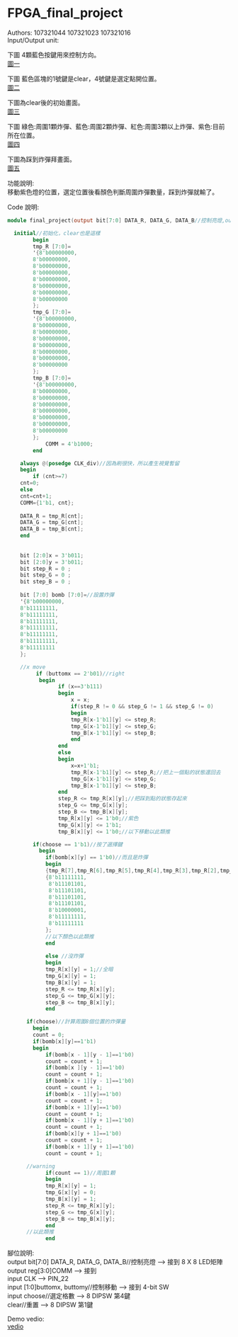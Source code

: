 # FPGA_final_project<br>
Authors: 107321044 107321023 107321016<br>
Input/Output unit:<br>

  下圖 4顆藍色按鍵用來控制方向。<br>
  [圖一](https://drive.google.com/open?id=17gxGK-Y17G4K27pkOLFT1SsXVOqlGc3f)<br>
  
  下圖 藍色區塊的1號鍵是clear，4號鍵是選定點開位置。<br>
  [圖二](https://drive.google.com/open?id=1VaKmRxqWCBTs_BJDVek5buJVyN1kdsiv)<br>
  
  下圖為clear後的初始畫面。<br>
  [圖三](https://drive.google.com/open?id=1MoLTFaIu4KKzLoKrtJqaFNRCEynEy3YJ)<br>
  
  下圖 綠色:周圍1顆炸彈、藍色:周圍2顆炸彈、紅色:周圍3顆以上炸彈、紫色:目前所在位置。<br>
  [圖四](https://drive.google.com/open?id=1-N9I9Jt2EX-kiQtpojByySrxQTAJ2U8Q)<br>
  
  下圖為踩到炸彈拜畫面。<br>
  [圖五](https://drive.google.com/open?id=1Lck5RzZnnmG67P3aYiEbWNggRDlYmHxn)<br>
  
  功能說明:<br>
  移動紫色燈的位置，選定位置後看顏色判斷周圍炸彈數量，踩到炸彈就輸了。<br>
  
  Code 說明:<br>
  ```verilog
  module final_project(output bit[7:0] DATA_R, DATA_G, DATA_B//控制亮燈,output reg[3:0]COMM,input CLK,input [1:0]buttomx, buttomy//控制移動,input choose//選定格數, clear//重置);
  ```
  
```verilog
  initial//初始化，clear也是這樣
		begin
		tmp_R [7:0]=
		'{8'b00000000,
		8'b00000000,
		8'b00000000,
		8'b00000000,
		8'b00000000,
		8'b00000000,
		8'b00000000,
		8'b00000000
		};
		tmp_G [7:0]=
		'{8'b00000000,
		8'b00000000,
		8'b00000000,
		8'b00000000,
		8'b00000000,
		8'b00000000,
		8'b00000000,
		8'b00000000
		};
		tmp_B [7:0]=
		'{8'b00000000,
		8'b00000000,
		8'b00000000,
		8'b00000000,
		8'b00000000,
		8'b00000000,
		8'b00000000,
		8'b00000000
		};
			COMM = 4'b1000;
		end
```
    
```verilog
    always @(posedge CLK_div)//因為刷很快，所以產生視覺暫留
	begin 
		if (cnt>=7)
	cnt=0;
	else
	cnt=cnt+1;
	COMM={1'b1, cnt};	
		
	DATA_R = tmp_R[cnt];
	DATA_G = tmp_G[cnt];
	DATA_B = tmp_B[cnt];
	end
		
	
	bit [2:0]x = 3'b011;
	bit [2:0]y = 3'b011;
	bit step_R = 0 ;
	bit step_G = 0 ;
	bit step_B = 0 ;
	
	bit [7:0] bomb [7:0]=//設置炸彈
	'{8'b00000000,
	8'b11111111,
	8'b11111111,
	8'b11111111,
	8'b11111111,
	8'b11111111,
	8'b11111111,
	8'b11111111
	};
```
  
```verilog
	//x move
		 if (buttomx == 2'b01)//right
		  begin
				if (x==3'b111)
				begin
					x = x;
					if(step_R != 0 && step_G != 1 && step_G != 0)
					begin
					tmp_R[x-1'b1][y] <= step_R;
					tmp_G[x-1'b1][y] <= step_G;
					tmp_B[x-1'b1][y] <= step_B;
					end
				end
				else
				begin
					x=x+1'b1;	
					tmp_R[x-1'b1][y] <= step_R;//把上一個點的狀態還回去
					tmp_G[x-1'b1][y] <= step_G;
					tmp_B[x-1'b1][y] <= step_B;
				end
				step_R <= tmp_R[x][y];//把踩到點的狀態存起來
				step_G <= tmp_G[x][y];
				step_B <= tmp_B[x][y];
				tmp_R[x][y] <= 1'b0;//紫色
				tmp_G[x][y] <= 1'b1;
				tmp_B[x][y] <= 1'b0;//以下移動以此類推
```
        
```verilog
        if(choose == 1'b1)//按了選擇鍵
		  begin
			if(bomb[x][y] == 1'b0)//而且是炸彈
			begin
			{tmp_R[7],tmp_R[6],tmp_R[5],tmp_R[4],tmp_R[3],tmp_R[2],tmp_R[1],tmp_R[0]} =
			{8'b11111111,
			 8'b11101101,
			 8'b11101101,
			 8'b11101101,
			 8'b11101101,
			 8'b10000001,
			 8'b11111111,
			 8'b11111111
			};
			//以下顏色以此類推	
			end
      
			else //沒炸彈
			begin
			tmp_R[x][y] = 1;//全暗
			tmp_G[x][y] = 1;
			tmp_B[x][y] = 1;
			step_R <= tmp_R[x][y];
			step_G <= tmp_G[x][y];
			step_B <= tmp_B[x][y];
			end
```
      
```verilog
      if(choose)//計算周圍8個位置的炸彈量
		begin
		count = 0;
		if(bomb[x][y]==1'b1)
		begin
			if(bomb[x - 1][y - 1]==1'b0)
			count = count + 1;
			if(bomb[x ][y - 1]==1'b0)
			count = count + 1;
			if(bomb[x + 1][y - 1]==1'b0)
			count = count + 1;
			if(bomb[x - 1][y]==1'b0)
			count = count + 1;
			if(bomb[x + 1][y]==1'b0)
			count = count + 1;
			if(bomb[x - 1][y + 1]==1'b0)
			count = count + 1;
			if(bomb[x][y + 1]==1'b0)
			count = count + 1;
			if(bomb[x + 1][y + 1]==1'b0)
			count = count + 1;
```
      
```verilog
      //warning
			if(count == 1)//周圍1顆
			begin
			tmp_R[x][y] = 1;
			tmp_G[x][y] = 0;
			tmp_B[x][y] = 1;
			step_R <= tmp_R[x][y];
			step_G <= tmp_G[x][y];
			step_B <= tmp_B[x][y];
			end
      //以此類推
			end
```

腳位說明:<br>
output bit[7:0] DATA_R, DATA_G, DATA_B//控制亮燈 --> 接到 8 X 8 LED矩陣<br>
output reg[3:0]COMM --> 接到<br>
input CLK --> PIN_22<br>
input [1:0]buttomx, buttomy//控制移動 --> 接到 4-bit SW<br>
input choose//選定格數 --> 8 DIPSW 第4鍵<br>
clear//重置 --> 8 DIPSW 第1鍵<br>
   
Demo vedio:<br>
[vedio](https://drive.google.com/open?id=1_r85SSGSGtsg-7bUyEJmkEdyQVvX4paM)<br>
